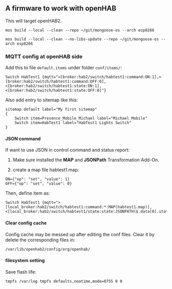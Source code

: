 ## A firmware to work with openHAB

This will target openHAB2.


	mos build --local --clean --repo ~/git/mongoose-os --arch esp8266

	mos build --local --clean --no-libs-update --repo ~/git/mongoose-os --arch esp8266



### MQTT config at openHAB side

Add this to file `default.items` under folder `conf/items/`:

```
Switch HabTest1 {mqtt=">[broker:hab2/switch/habtest1:command:ON:1],>[broker:hab2/switch/habtest1:command:OFF:0],<[broker:hab2/switch/habtest1:state:ON:1],<[broker:hab2/switch/habtest1:state:OFF:0]"}
```

Also add entry to sitemap like this:

```
sitemap default label="My first sitemap"
{
	Switch item=Presence_Mobile_Michael label="Michael Mobile"
	Switch item=HabTest1 label="HabTest1 Lights Switch"
}
```

#### JSON command

If want to use JSON in control command and status report:

1. Make sure installed the **MAP** and **JSONPath** Transformation Add-On.

2. create a map file habtest1.map:

```
ON={"op": "set", "value": 1}
OFF={"op": "set", "value": 0}
```

Then, define item as:

```
Switch HabTest1 {mqtt=">[local_broker:hab2/switch/habtest1:command:*:MAP(habtest1.map)], <[local_broker:hab2/switch/habtest1/state:state:JSONPATH($.data[0].status)]"}
```


#### Clear config cache

Config cache may be messed up after editing the conf files. Clear it by
delete the corresponding files in:

	/var/lib/openhab2/config/org/openhab/


#### filesystem setting

Save flash life:

	tmpfs /var/log tmpfs defaults,noatime,mode=0755 0 0

